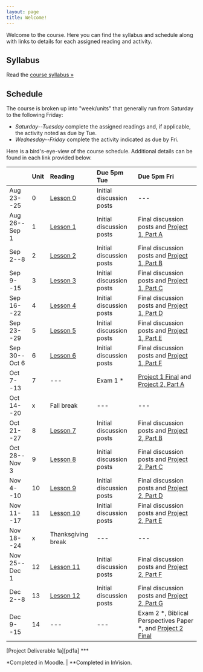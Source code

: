 ```yaml
---
layout: page
title: Welcome!
---
```

Welcome to the course. Here you can find the syllabus and schedule along with links to details for each assigned reading and activity.

## Syllabus

Read the [course syllabus &raquo;](/docs/syllabus.pdf)

## Schedule

The course is broken up into "week/units" that generally run from Saturday to the following Friday:

* *Saturday--Tuesday* complete the assigned readings and, if applicable, the activity noted as due by Tue.
* *Wednesday--Friday* complete the activity indicated as due by Fri.

Here is a bird's-eye-view of the course schedule. Additional details can be found in each link provided below.

|               | Unit | Reading         | Due 5pm Tue              | Due 5pm Fri                                        |
|---------------|:-----|:----------------|:-------------------------|:---------------------------------------------------|
| Aug 23--25    | 0    | [Lesson 0][l0]  | Initial discussion posts | ---                                                |
| Aug 26--Sep 1 | 1    | [Lesson 1][l1]  | Initial discussion posts | Final discussion posts and [Project 1, Part A][p1] |
| Sep 2--8      | 2    | [Lesson 2][l2]  | Initial discussion posts | Final discussion posts and [Project 1, Part B][p1] |
| Sep 9--15     | 3    | [Lesson 3][l3]  | Initial discussion posts | Final discussion posts and [Project 1, Part C][p1] |
| Sep 16--22    | 4    | [Lesson 4][l4]  | Initial discussion posts | Final discussion posts and [Project 1, Part D][p1] |
| Sep 23--29    | 5    | [Lesson 5][l5]  | Initial discussion posts | Final discussion posts and [Project 1, Part E][p1] |
| Sep 30--Oct 6 | 6    | [Lesson 6][l6]  | Initial discussion posts | Final discussion posts and [Project 1, Part F][p1] |
| Oct 7--13     | 7    | ---             | Exam 1 *                 | [Project 1 Final][p1] and [Project 2, Part A][p2]  |
| Oct 14--20    | x    | Fall break      | --- | --- |
| Oct 21--27    | 8    | [Lesson 7][l7]     | Initial discussion posts | Final discussion posts and [Project 2, Part B][p2] |
| Oct 28--Nov 3 | 9    | [Lesson 8][l8]     | Initial discussion posts | Final discussion posts and [Project 2, Part C][p2] |
| Nov 4--10     | 10   | [Lesson 9][l9]     | Initial discussion posts | Final discussion posts and [Project 2, Part D][p2] |
| Nov 11--17    | 11   | [Lesson 10][l10]   | Initial discussion posts | Final discussion posts and [Project 2, Part E][p2] |
| Nov 18--24    | x    | Thanksgiving break | --- | --- |
| Nov 25--Dec 1 | 12   | [Lesson 11][l11]   | Initial discussion posts | Final discussion posts and [Project 2, Part F][p2] |
| Dec 2--8      | 13   | [Lesson 12][l12]   | Initial discussion posts | Final discussion posts and [Project 2, Part G][p2] |
| Dec 9--15     | 14   | ---                | --- | Exam 2 *, Biblical Perspectives Paper *, and [Project 2 Final][p2] |

[Project Deliverable 1a][pd1a] ***

\*Completed in Moodle. \| \*\*Completed in InVision.

[l0]: /lessons/00-introduction.html
[l1]: /lessons/01-contextual-research.html
[l2]: /lessons/02-conceptual-models.html
[l3]: /lessons/03-interpretation-gulfs.html
[l4]: /lessons/04-sharing-data.html
[l5]: /lessons/05-garretts-elements.html
[l6]: /lessons/06-strategy-scope.html
[l7]: /lessons/07-structure-skeleton.html
[l8]: /lessons/08-surface.html
[l9]: /lessons/09-emotional-design.html
[l10]: /lessons/10-personality-engagement.html
[l11]: /lessons/11-obstacles-forgiveness.html
[l12]: /lessons/12-risk-reward.html

[ex1]: /activities/ex1.html
[ex2]: /activities/ex2.html
[ex3]: /activities/ex3.html
[p1]: /activities/pr01.html
[p2]: /activities/pr02.html
